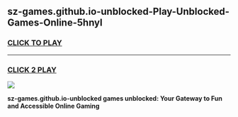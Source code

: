
## sz-games.github.io-unblocked-Play-Unblocked-Games-Online-5hnyl
<h3>
<a href="https://premium76.site?title=sz-games.github.io-unblocked&ref=25A">CLICK TO PLAY</a></h3>
<hr>

<h3>
<a href="https://premium76.site?title=sz-games.github.io-unblocked&ref=25A">CLICK 2 PLAY</a>
  
</h3>

<a href="https://premium76.site?title=sz-games.github.io-unblocked&ref=25A"><img src="https://clearcache.store/games.png"></a>


**sz-games.github.io-unblocked games unblocked: Your Gateway to Fun and Accessible Online Gaming**

